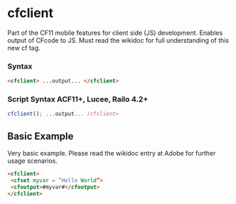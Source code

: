 # cfclient

Part of the CF11 mobile features for client side (JS) development. Enables output of CFcode to JS. Must read the wikidoc for full understanding of this new cf tag.

### Syntax

```html
<cfclient> ...output... </cfclient>
```

### Script Syntax ACF11+, Lucee, Railo 4.2+

```javascript
cfclient(); ...output... /cfclient>
```

## Basic Example

Very basic example. Please read the wikidoc entry at Adobe for further usage scenarios.

```html
<cfclient>
 <cfset myvar = “Hello World”>
 <cfoutput>#myvar#</cfoutput>
</cfclient>
```
